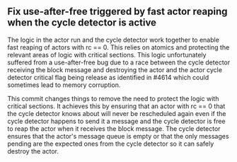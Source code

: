 ## Fix use-after-free triggered by fast actor reaping when the cycle detector is active

The logic in the actor run and the cycle detector work together to enable fast reaping of actors with rc == 0. This relies on atomics and protecting the relevant areas of logic with critical sections. This logic unfortunately suffered from a use-after-free bug due to a race between the cycle detector receiving the block message and destroying the actor and the actor cycle detector critical flag being release as identified in #4614 which could sometimes lead to memory corruption.

This commit changes things to remove the need to protect the logic with critical sections. It achieves this by ensuring that an actor with rc == 0 that the cycle detector knows about will never be rescheduled again even if the cycle detector happens to send it a message and the cycle detector is free to reap the actor when it receives the block message. The cycle detector ensures that the actor's message queue is empty or that the only messages pending are the expected ones from the cycle detector so it can safely destroy the actor.

